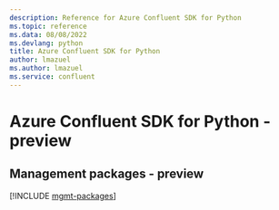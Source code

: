 ```yaml
---
description: Reference for Azure Confluent SDK for Python
ms.topic: reference
ms.data: 08/08/2022
ms.devlang: python
title: Azure Confluent SDK for Python
author: lmazuel
ms.author: lmazuel
ms.service: confluent
---
```

# Azure Confluent SDK for Python - preview

## Management packages - preview
[!INCLUDE [mgmt-packages](confluent-mgmt-index.md)]